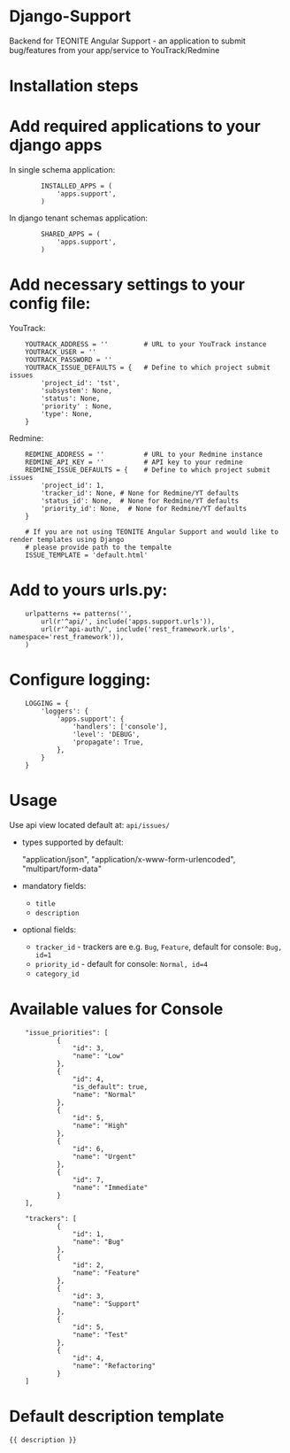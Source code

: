 Django-Support
==============

Backend for TEONITE Angular Support - an application to submit bug/features from your app/service to YouTrack/Redmine

Installation steps
==================

# Add required applications to your django apps

 In single schema application:

```
        INSTALLED_APPS = (
            'apps.support',
        )
```

 In django tenant schemas application:

```
        SHARED_APPS = (
            'apps.support',
        )
```

# Add necessary settings to your config file:

YouTrack:

```
    YOUTRACK_ADDRESS = ''         # URL to your YouTrack instance
    YOUTRACK_USER = ''
    YOUTRACK_PASSWORD = ''
    YOUTRACK_ISSUE_DEFAULTS = {   # Define to which project submit issues
        'project_id': 'tst',
        'subsystem': None,
        'status': None,
        'priority' : None,
        'type': None,
    }
```

Redmine:

```
    REDMINE_ADDRESS = ''          # URL to your Redmine instance
    REDMINE_API_KEY = ''          # API key to your redmine
    REDMINE_ISSUE_DEFAULTS = {    # Define to which project submit issues
        'project_id': 1,
        'tracker_id': None, # None for Redmine/YT defaults
        'status_id': None,  # None for Redmine/YT defaults
        'priority_id': None,  # None for Redmine/YT defaults
    }

	# If you are not using TEONITE Angular Support and would like to render templates using Django
	# please provide path to the tempalte
    ISSUE_TEMPLATE = 'default.html'
```

# Add to yours urls.py:

```
    urlpatterns += patterns('',
        url(r'^api/', include('apps.support.urls')),
        url(r'^api-auth/', include('rest_framework.urls', namespace='rest_framework')),
    )
```

# Configure logging:

```
    LOGGING = {
        'loggers': {
            'apps.support': {
                'handlers': ['console'],
                'level': 'DEBUG',
                'propagate': True,
            },
        }
    }
```

Usage
=====
Use api view located default at: ``api/issues/``

- types supported by default:

    "application/json",
    "application/x-www-form-urlencoded",
    "multipart/form-data"

- mandatory fields:
    * ``title``
    * ``description``

- optional fields:
    * ``tracker_id`` - trackers are e.g. ``Bug``, ``Feature``, default for console: ``Bug, id=1``
    * ``priority_id`` - default for console: ``Normal, id=4``
    * ``category_id``

Available values for Console
=============================

```
    "issue_priorities": [
            {
                "id": 3,
                "name": "Low"
            },
            {
                "id": 4,
                "is_default": true,
                "name": "Normal"
            },
            {
                "id": 5,
                "name": "High"
            },
            {
                "id": 6,
                "name": "Urgent"
            },
            {
                "id": 7,
                "name": "Immediate"
            }
    ],

    "trackers": [
            {
                "id": 1,
                "name": "Bug"
            },
            {
                "id": 2,
                "name": "Feature"
            },
            {
                "id": 3,
                "name": "Support"
            },
            {
                "id": 5,
                "name": "Test"
            },
            {
                "id": 4,
                "name": "Refactoring"
            }
    ]
```

Default description template
============================

    {{ description }}
